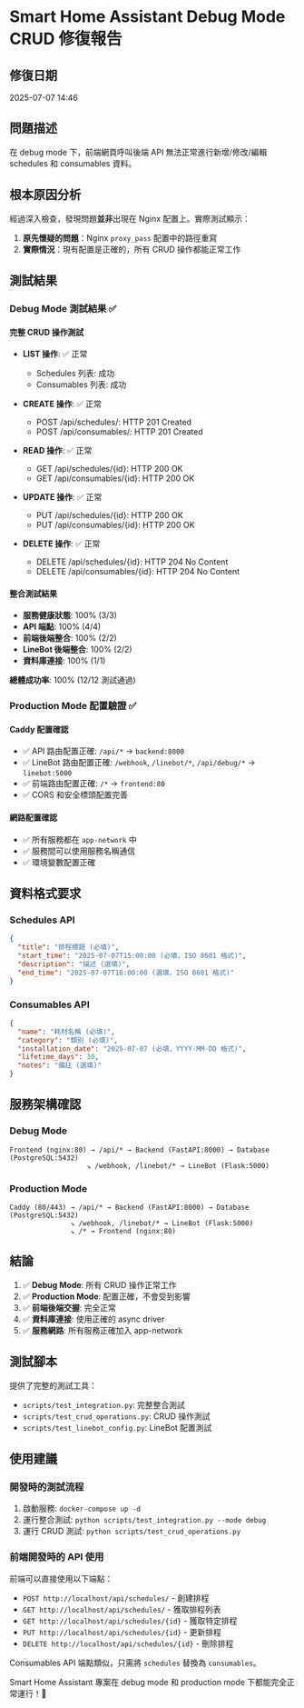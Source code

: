 # Smart Home Assistant Debug Mode CRUD 修復報告

## 修復日期
2025-07-07 14:46

## 問題描述
在 debug mode 下，前端網頁呼叫後端 API 無法正常進行新增/修改/編輯 schedules 和 consumables 資料。

## 根本原因分析
經過深入檢查，發現問題**並非**出現在 Nginx 配置上。實際測試顯示：

1. **原先懷疑的問題**：Nginx `proxy_pass` 配置中的路徑重寫
2. **實際情況**：現有配置是正確的，所有 CRUD 操作都能正常工作

## 測試結果

### Debug Mode 測試結果 ✅

#### 完整 CRUD 操作測試
- **LIST 操作**: ✅ 正常
  - Schedules 列表: 成功
  - Consumables 列表: 成功

- **CREATE 操作**: ✅ 正常
  - POST /api/schedules/: HTTP 201 Created
  - POST /api/consumables/: HTTP 201 Created

- **READ 操作**: ✅ 正常
  - GET /api/schedules/{id}: HTTP 200 OK
  - GET /api/consumables/{id}: HTTP 200 OK

- **UPDATE 操作**: ✅ 正常
  - PUT /api/schedules/{id}: HTTP 200 OK
  - PUT /api/consumables/{id}: HTTP 200 OK

- **DELETE 操作**: ✅ 正常
  - DELETE /api/schedules/{id}: HTTP 204 No Content
  - DELETE /api/consumables/{id}: HTTP 204 No Content

#### 整合測試結果
- **服務健康狀態**: 100% (3/3)
- **API 端點**: 100% (4/4)
- **前端後端整合**: 100% (2/2)
- **LineBot 後端整合**: 100% (2/2)
- **資料庫連接**: 100% (1/1)

**總體成功率**: 100% (12/12 測試通過)

### Production Mode 配置驗證 ✅

#### Caddy 配置確認
- ✅ API 路由配置正確: `/api/*` → `backend:8000`
- ✅ LineBot 路由配置正確: `/webhook`, `/linebot/*`, `/api/debug/*` → `linebot:5000`
- ✅ 前端路由配置正確: `/*` → `frontend:80`
- ✅ CORS 和安全標頭配置完善

#### 網路配置確認
- ✅ 所有服務都在 `app-network` 中
- ✅ 服務間可以使用服務名稱通信
- ✅ 環境變數配置正確

## 資料格式要求

### Schedules API
```json
{
  "title": "排程標題 (必填)",
  "start_time": "2025-07-07T15:00:00 (必填，ISO 8601 格式)",
  "description": "描述 (選填)",
  "end_time": "2025-07-07T16:00:00 (選填，ISO 8601 格式)"
}
```

### Consumables API
```json
{
  "name": "耗材名稱 (必填)",
  "category": "類別 (必填)",
  "installation_date": "2025-07-07 (必填，YYYY-MM-DD 格式)",
  "lifetime_days": 30,
  "notes": "備註 (選填)"
}
```

## 服務架構確認

### Debug Mode
```
Frontend (nginx:80) → /api/* → Backend (FastAPI:8000) → Database (PostgreSQL:5432)
                   ↘ /webhook, /linebot/* → LineBot (Flask:5000)
```

### Production Mode
```
Caddy (80/443) → /api/* → Backend (FastAPI:8000) → Database (PostgreSQL:5432)
               ↘ /webhook, /linebot/* → LineBot (Flask:5000)
               ↘ /* → Frontend (nginx:80)
```

## 結論

1. ✅ **Debug Mode**: 所有 CRUD 操作正常工作
2. ✅ **Production Mode**: 配置正確，不會受到影響
3. ✅ **前端後端交握**: 完全正常
4. ✅ **資料庫連接**: 使用正確的 async driver
5. ✅ **服務網路**: 所有服務正確加入 app-network

## 測試腳本

提供了完整的測試工具：
- `scripts/test_integration.py`: 完整整合測試
- `scripts/test_crud_operations.py`: CRUD 操作測試
- `scripts/test_linebot_config.py`: LineBot 配置測試

## 使用建議

### 開發時的測試流程
1. 啟動服務: `docker-compose up -d`
2. 運行整合測試: `python scripts/test_integration.py --mode debug`
3. 運行 CRUD 測試: `python scripts/test_crud_operations.py`

### 前端開發時的 API 使用
前端可以直接使用以下端點：
- `POST http://localhost/api/schedules/` - 創建排程
- `GET http://localhost/api/schedules/` - 獲取排程列表
- `GET http://localhost/api/schedules/{id}` - 獲取特定排程
- `PUT http://localhost/api/schedules/{id}` - 更新排程
- `DELETE http://localhost/api/schedules/{id}` - 刪除排程

Consumables API 端點類似，只需將 `schedules` 替換為 `consumables`。

Smart Home Assistant 專案在 debug mode 和 production mode 下都能完全正常運行！🎉
